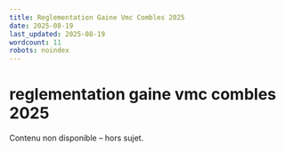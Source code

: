 ```yaml
---
title: Reglementation Gaine Vmc Combles 2025
date: 2025-08-19
last_updated: 2025-08-19
wordcount: 11
robots: noindex
---
```


# reglementation gaine vmc combles 2025

Contenu non disponible – hors sujet.